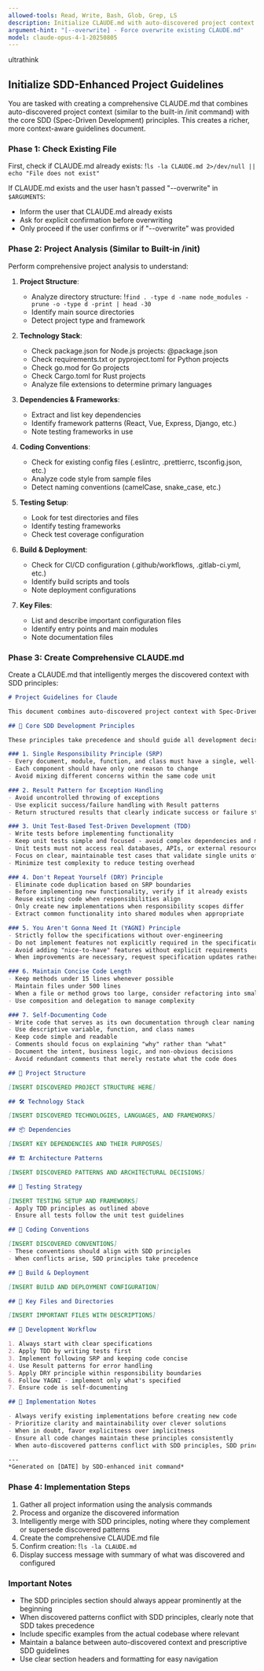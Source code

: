 ```yaml
---
allowed-tools: Read, Write, Bash, Glob, Grep, LS
description: Initialize CLAUDE.md with auto-discovered project context and SDD principles (extends built-in /init)
argument-hint: "[--overwrite] - Force overwrite existing CLAUDE.md"
model: claude-opus-4-1-20250805
---
```


ultrathink

## Initialize SDD-Enhanced Project Guidelines

You are tasked with creating a comprehensive CLAUDE.md that combines auto-discovered project context (similar to the built-in /init command) with the core SDD (Spec-Driven Development) principles. This creates a richer, more context-aware guidelines document.

### Phase 1: Check Existing File

First, check if CLAUDE.md already exists:
!`ls -la CLAUDE.md 2>/dev/null || echo "File does not exist"`

If CLAUDE.md exists and the user hasn't passed "--overwrite" in `$ARGUMENTS`:
- Inform the user that CLAUDE.md already exists
- Ask for explicit confirmation before overwriting
- Only proceed if the user confirms or if "--overwrite" was provided

### Phase 2: Project Analysis (Similar to Built-in /init)

Perform comprehensive project analysis to understand:

1. **Project Structure**:
   - Analyze directory structure: !`find . -type d -name node_modules -prune -o -type d -print | head -30`
   - Identify main source directories
   - Detect project type and framework

2. **Technology Stack**:
   - Check package.json for Node.js projects: @package.json
   - Check requirements.txt or pyproject.toml for Python projects
   - Check go.mod for Go projects
   - Check Cargo.toml for Rust projects
   - Analyze file extensions to determine primary languages

3. **Dependencies & Frameworks**:
   - Extract and list key dependencies
   - Identify framework patterns (React, Vue, Express, Django, etc.)
   - Note testing frameworks in use

4. **Coding Conventions**:
   - Check for existing config files (.eslintrc, .prettierrc, tsconfig.json, etc.)
   - Analyze code style from sample files
   - Detect naming conventions (camelCase, snake_case, etc.)

5. **Testing Setup**:
   - Look for test directories and files
   - Identify testing frameworks
   - Check test coverage configuration

6. **Build & Deployment**:
   - Check for CI/CD configuration (.github/workflows, .gitlab-ci.yml, etc.)
   - Identify build scripts and tools
   - Note deployment configurations

7. **Key Files**:
   - List and describe important configuration files
   - Identify entry points and main modules
   - Note documentation files

### Phase 3: Create Comprehensive CLAUDE.md

Create a CLAUDE.md that intelligently merges the discovered context with SDD principles:

```markdown
# Project Guidelines for Claude

This document combines auto-discovered project context with Spec-Driven Development (SDD) principles to guide AI-assisted development.

## 🎯 Core SDD Development Principles

These principles take precedence and should guide all development decisions:

### 1. Single Responsibility Principle (SRP)
- Every document, module, function, and class must have a single, well-defined responsibility
- Each component should have only one reason to change
- Avoid mixing different concerns within the same code unit

### 2. Result Pattern for Exception Handling
- Avoid uncontrolled throwing of exceptions
- Use explicit success/failure handling with Result patterns
- Return structured results that clearly indicate success or failure states

### 3. Unit Test-Based Test-Driven Development (TDD)
- Write tests before implementing functionality
- Keep unit tests simple and focused - avoid complex dependencies and mocking
- Unit tests must not access real databases, APIs, or external resources
- Focus on clear, maintainable test cases that validate single units of functionality
- Minimize test complexity to reduce testing overhead

### 4. Don't Repeat Yourself (DRY) Principle
- Eliminate code duplication based on SRP boundaries
- Before implementing new functionality, verify if it already exists
- Reuse existing code when responsibilities align
- Only create new implementations when responsibility scopes differ
- Extract common functionality into shared modules when appropriate

### 5. You Aren't Gonna Need It (YAGNI) Principle
- Strictly follow the specifications without over-engineering
- Do not implement features not explicitly required in the specification
- Avoid adding "nice-to-have" features without explicit requirements
- When improvements are necessary, request specification updates rather than implementing beyond scope

### 6. Maintain Concise Code Length
- Keep methods under 15 lines whenever possible
- Maintain files under 500 lines
- When a file or method grows too large, consider refactoring into smaller, focused units
- Use composition and delegation to manage complexity

### 7. Self-Documenting Code
- Write code that serves as its own documentation through clear naming and structure
- Use descriptive variable, function, and class names
- Keep code simple and readable
- Comments should focus on explaining "why" rather than "what"
- Document the intent, business logic, and non-obvious decisions
- Avoid redundant comments that merely restate what the code does

## 📁 Project Structure

[INSERT DISCOVERED PROJECT STRUCTURE HERE]

## 🛠 Technology Stack

[INSERT DISCOVERED TECHNOLOGIES, LANGUAGES, AND FRAMEWORKS]

## 📦 Dependencies

[INSERT KEY DEPENDENCIES AND THEIR PURPOSES]

## 🏗 Architecture Patterns

[INSERT DISCOVERED PATTERNS AND ARCHITECTURAL DECISIONS]

## 🧪 Testing Strategy

[INSERT TESTING SETUP AND FRAMEWORKS]
- Apply TDD principles as outlined above
- Ensure all tests follow the unit test guidelines

## 📝 Coding Conventions

[INSERT DISCOVERED CONVENTIONS]
- These conventions should align with SDD principles
- When conflicts arise, SDD principles take precedence

## 🚀 Build & Deployment

[INSERT BUILD AND DEPLOYMENT CONFIGURATION]

## 📄 Key Files and Directories

[INSERT IMPORTANT FILES WITH DESCRIPTIONS]

## 🔄 Development Workflow

1. Always start with clear specifications
2. Apply TDD by writing tests first
3. Implement following SRP and keeping code concise
4. Use Result patterns for error handling
5. Apply DRY principle within responsibility boundaries
6. Follow YAGNI - implement only what's specified
7. Ensure code is self-documenting

## 📌 Implementation Notes

- Always verify existing implementations before creating new code
- Prioritize clarity and maintainability over clever solutions
- When in doubt, favor explicitness over implicitness
- Ensure all code changes maintain these principles consistently
- When auto-discovered patterns conflict with SDD principles, SDD principles take precedence

---
*Generated on [DATE] by SDD-enhanced init command*
```

### Phase 4: Implementation Steps

1. Gather all project information using the analysis commands
2. Process and organize the discovered information
3. Intelligently merge with SDD principles, noting where they complement or supersede discovered patterns
4. Create the comprehensive CLAUDE.md file
5. Confirm creation: !`ls -la CLAUDE.md`
6. Display success message with summary of what was discovered and configured

### Important Notes
- The SDD principles section should always appear prominently at the beginning
- When discovered patterns conflict with SDD principles, clearly note that SDD takes precedence
- Include specific examples from the actual codebase where relevant
- Maintain a balance between auto-discovered context and prescriptive SDD guidelines
- Use clear section headers and formatting for easy navigation